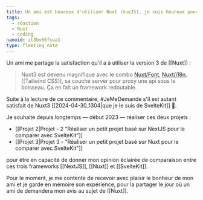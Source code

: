 ```yaml
---
title: Un ami est heureux d'utiliser Nuxt (VueJS), je suis heureux pour lui 🙂
tags:
  - réaction
  - Nuxt
  - coding
nanoid: zt3bv66fsoa1
type: fleeting_note
---
```

Un ami me partage la satisfaction qu'il a à utiliser la version 3 de [[Nuxt]]  :

> Nuxt3 est devenu magnifique avec le combo [Nuxt/Font](https://nuxt.com/modules/fonts), [Nuxt/i18n](https://i18n.nuxtjs.org/), [[Tailwind CSS]], sa couche server pour proxy une api sous le boisseau. Ça en fait un framework redoutable.

Suite à la lecture de ce commentaire, #JeMeDemande s'il est autant satisfait de Nuxt3 [[2024-04-30_1304|que je le suis de SvelteKit]] 🤔.

Je souhaite depuis longtemps — début 2023 — réaliser ces deux projets :

- [[Projet 2|Projet - 2 "Réaliser un petit projet basé sur NextJS pour le comparer avec SvelteKit"]]
- [[Projet 3|Projet 3 - "Réaliser un petit projet basé sur Nuxt pour le comparer avec SvelteKit"]]

pour être en capacité de donner mon opinion éclairée de comparaison entre ces trois frameworks [[NextJS]], [[Nuxt]] et [[SvelteKit]].

Pour le moment, je me contente de recevoir avec plaisir le bonheur de mon ami et je garde en mémoire son expérience, pour la partager le jour où un ami de demandera mon avis au sujet de [[Nuxt]].
